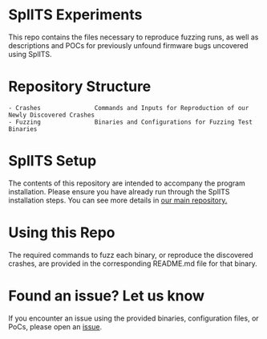 # SplITS Experiments
This repo contains the files necessary to reproduce fuzzing runs, as well as descriptions and POCs for previously unfound firmware bugs uncovered using SplITS.

# Repository Structure
```
- Crashes               Commands and Inputs for Reproduction of our Newly Discovered Crashes
- Fuzzing               Binaries and Configurations for Fuzzing Test Binaries
```

# SplITS Setup
The contents of this repository are intended to accompany the program installation. Please ensure you have already run through the SplITS installation steps. You can see more details in [our main repository.](https://github.com/SplITS-Fuzzer/SplITS)

# Using this Repo
The required commands to fuzz each binary, or reproduce the discovered crashes, are provided in the corresponding README.md file for that binary.

# Found an issue? Let us know
If you encounter an issue using the provided binaries, configuration files, or PoCs, please open an [issue](https://github.com/SplITS-Fuzzer/SplITS-Experiments/issues).
